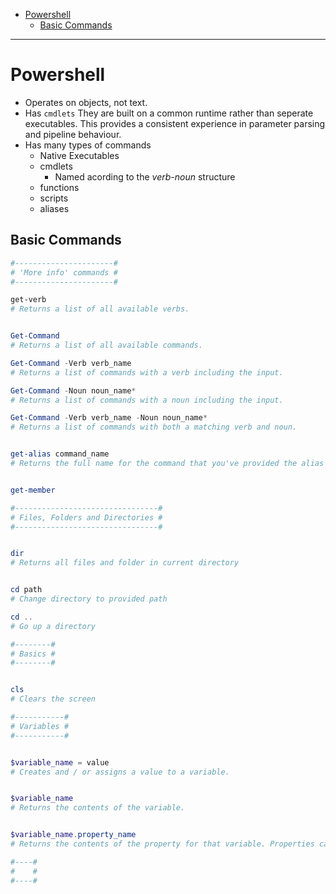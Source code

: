 - [Powershell](#powershell)
  - [Basic Commands](#basic-commands)

---

# Powershell

- Operates on objects, not text.
- Has `cmdlets` They are built on a common runtime rather than seperate executables. This provides a consistent experience in parameter parsing and pipeline behaviour.
- Has many types of commands
  - Native Executables
  - cmdlets
    - Named acording to the *verb-noun* structure
  - functions
  - scripts
  - aliases



## Basic Commands

```powershell
#----------------------#
# 'More info' commands #
#----------------------#

get-verb
# Returns a list of all available verbs.


Get-Command
# Returns a list of all available commands.

Get-Command -Verb verb_name
# Returns a list of commands with a verb including the input.

Get-Command -Noun noun_name*
# Returns a list of commands with a noun including the input.

Get-Command -Verb verb_name -Noun noun_name*
# Returns a list of commands with both a matching verb and noun.


get-alias command_name
# Returns the full name for the command that you've provided the alias for


get-member
```

```powershell
#--------------------------------#
# Files, Folders and Directories #
#--------------------------------#


dir
# Returns all files and folder in current directory


cd path
# Change directory to provided path

cd ..
# Go up a directory
```

```powershell
#--------#
# Basics #
#--------#


cls
# Clears the screen
```


```powershell
#-----------#
# Variables #
#-----------#


$variable_name = value
# Creates and / or assigns a value to a variable.


$variable_name
# Returns the contents of the variable.


$variable_name.property_name
# Returns the contents of the property for that variable. Properties can be nested.
```

```powershell
#----#
#    #
#----#



```